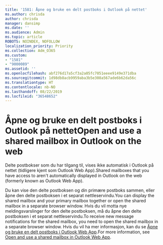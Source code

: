 ```yaml
---
title: '1581: Åpne og bruke en delt postboks i Outlook på nettet'
ms.author: chrisda
author: chrisda
manager: dansimp
ms.date: ''
ms.audience: Admin
ms.topic: article
ROBOTS: NOINDEX, NOFOLLOW
localization_priority: Priority
ms.collection: Adm_O365
ms.custom:
- "1581"
- "9000089"
ms.assetid: ''
ms.openlocfilehash: abf276d17a5cf3a2a05fc7051eeee9149e371dba
ms.sourcegitcommit: 1d98db8acb9959aba3b5e308a567ade6b62da56c
ms.translationtype: HT
ms.contentlocale: nb-NO
ms.lasthandoff: 08/22/2019
ms.locfileid: "36548652"
---
```

# <a name="open-and-use-a-shared-mailbox-in-outlook-on-the-web"></a><span data-ttu-id="5f9ff-102">Åpne og bruke en delt postboks i Outlook på nettet</span><span class="sxs-lookup"><span data-stu-id="5f9ff-102">Open and use a shared mailbox in Outlook on the web</span></span>

<span data-ttu-id="5f9ff-103">Delte postbokser som du har tilgang til, vises ikke automatisk i Outlook på nettet (tidligere kjent som Outlook Web App).</span><span class="sxs-lookup"><span data-stu-id="5f9ff-103">Shared mailboxes that you have access to aren't automatically displayed in Outlook on the web (formerly known as Outlook Web App).</span></span>

<span data-ttu-id="5f9ff-104">Du kan vise den delte postboksen og din primære postboks sammen, eller åpne den delte postboksen i et separat nettleservindu.</span><span class="sxs-lookup"><span data-stu-id="5f9ff-104">You can display the shared mailbox and your primary mailbox together or open the shared mailbox in a separate browser window.</span></span> <span data-ttu-id="5f9ff-105">Hvis du vil motta nye meldingsvarslinger for den delte postboksen, må du åpne den delte postboksen i et separat nettleservindu.</span><span class="sxs-lookup"><span data-stu-id="5f9ff-105">To receive new message notifications for the shared mailbox, you need to open the shared mailbox in a separate browser window.</span></span> <span data-ttu-id="5f9ff-106">Hvis du vil ha mer informasjon, kan du se [Åpne og bruke en delt postboks i Outlook Web App](https://support.office.com/article/BC127866-42BE-4DE7-92AE-1EF2F787FD5C).</span><span class="sxs-lookup"><span data-stu-id="5f9ff-106">For more information, see [Open and use a shared mailbox in Outlook Web App](https://support.office.com/article/BC127866-42BE-4DE7-92AE-1EF2F787FD5C).</span></span>
